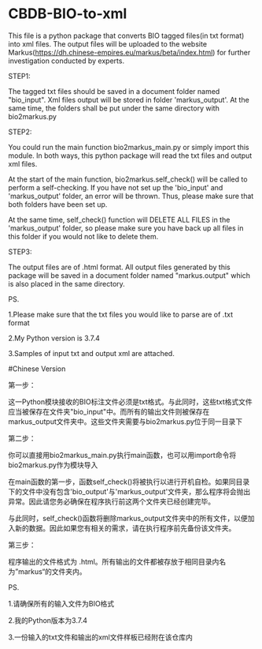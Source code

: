 # CBDB-BIO-to-xml
This file is a python package that converts BIO tagged files(in txt format) into xml files. The output files will be uploaded to the website Markus(https://dh.chinese-empires.eu/markus/beta/index.html) for further investigation conducted by experts.

STEP1:

The tagged txt files should be saved in a document folder named "bio_input". Xml files output will be stored in folder 'markus_output'. At the same time, the folders shall be put under the same directory with bio2markus.py

STEP2:

You could run the main function bio2markus_main.py or simply import this module. In both ways, this python package will read the txt files and output xml files.

At the start of the main function, bio2markus.self_check() will be called to perform a self-checking. If you have not set up the 'bio_input' and 'markus_output' folder,
an error will be thrown. Thus, please make sure that both folders have been set up.

At the same time, self_check() function will DELETE ALL FILES in the 'markus_output' folder, so please make sure you have back up all files in this folder if you would not like to delete them.

STEP3:

The output files are of .html format. All output files generated by this package will be saved in a document folder named "markus.output" which is also placed in the same directory.

PS.

1.Please make sure that the txt files you would like to parse are of .txt format

2.My Python version is 3.7.4

3.Samples of input txt and output xml are attached.


#Chinese Version

第一步：

这一Python模块接收的BIO标注文件必须是txt格式。与此同时，这些txt格式文件应当被保存在文件夹"bio_input"中。而所有的输出文件则被保存在markus_output文件夹中。这些文件夹需要与bio2markus.py位于同一目录下

第二步：

你可以直接用bio2markus_main.py执行main函数，也可以用import命令将bio2markus.py作为模块导入

在main函数的第一步，函数self_check()将被执行以进行开机自检。如果同目录下的文件中没有包含'bio_output'与'markus_output'文件夹，那么程序将会抛出异常。因此请您务必确保在程序执行前这两个文件夹已经创建完毕。

与此同时，self_check()函数将删除markus_output文件夹中的所有文件，以便加入新的数据。因此如果您有相关的需求，请在执行程序前先备份该文件夹。

第三步：

程序输出的文件格式为 .html。所有输出的文件都被存放于相同目录内名为”markus“的文件夹内。

PS.

1.请确保所有的输入文件为BIO格式

2.我的Python版本为3.7.4

3.一份输入的txt文件和输出的xml文件样板已经附在该仓库内

